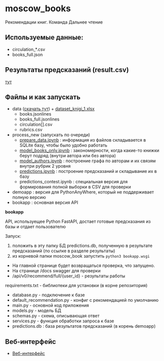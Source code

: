 # moscow_books

Рекомендации книг. Команда Дальнее чтение

## Используемые данные:

- circulation_*.csv
- books_full.json

## Результаты предсказаний (result.csv)

[тут](https://drive.google.com/drive/folders/1LPgGO22ddP6JJMzngKchXY8uiixvf8Kz?usp=sharing)

## Файлы и как запускать

- data ([скачать тут](https://drive.google.com/file/d/1W8DjwpaiJOQYS2nO2t5lYsrrq7ossO-d/view?usp=sharing)) + [dataset_knigi_1.xlsx](https://docs.google.com/spreadsheets/d/1gvOln8NKyMFADDndPxU5Jl6SISV11GX5/edit?usp=sharing&ouid=115956949429926474048&rtpof=true&sd=true)
  - books.jsonlines
  - books_full.jsonlines
  - circulation[].csv
  - rubrics.csv
- process_new (запускать по очереди)
  - [prepare_data.ipynb](https://github.com/dkbrz/moscow_books/blob/main/process_new/prepare_data.ipynb) : информация из файлов складывается в SQLite базу, чтобы было удобно работать
  - [model_books_only.ipynb](https://github.com/dkbrz/moscow_books/blob/main/process_new/model_books_only.ipynb) : закономерности, когда какие-то книжки берут подряд (внутри автора или без автора)
  - [model_authors.ipynb](https://github.com/dkbrz/moscow_books/blob/main/process_new/model_authors.ipynb) : построение графа по авторам и их связям внутри рубрик 2 уровня
  - [predictions.ipynb](https://github.com/dkbrz/moscow_books/blob/main/process_new/predictions.ipynb) : построение предсказаний и складывание их в базу
  - predictions_contest.ipynb : специальная версия для формирования полной выборки в CSV для проверки
- demoapp : версия для PythonAnyWhere, который не поддерживает полную версию
- bookapp : основная версия API

**bookapp**

API, используещее Python FastAPI, достает готовые предсказания из базы и отдает пользователю

Запуск: 

1. положить в эту папку БД predictions.db, полученную в результате предсказаний (по ссылке в разделе результаты)
2. из корневой папки moscow_book запустить ```python3 bookapp.wsgi```

- На главной странице будет возвращаться проверка, что запущено.
- На странице /docs swagger для проверки
- /api/v0/recommend/full/{user_id} - результаты работы

requirements.txt - библиотеки для установки (в корне репозитория)

- database.py - подключение к базе
- default_recommendation.py - конфиг с рекомендацией по умолчанию
- main.py - основной код приложения
- models.py - модель БД
- schemas.py - схема, описывающая ответ
- services.py - функция обработки запроса к базе
- predictions.db : база результатов предсказаний (в корень demoapp)

## Веб-интерфейс

- [Веб-интерфейс](http://dkbrz4.pythonanywhere.com/)
